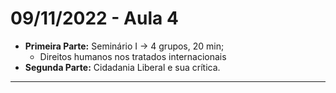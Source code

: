 # 09/11/2022 - Aula 4


- **Primeira Parte:** Seminário I -> 4 grupos, 20 min;
    - Direitos humanos nos tratados internacionais
- **Segunda Parte:** Cidadania Liberal e sua crítica.

---

